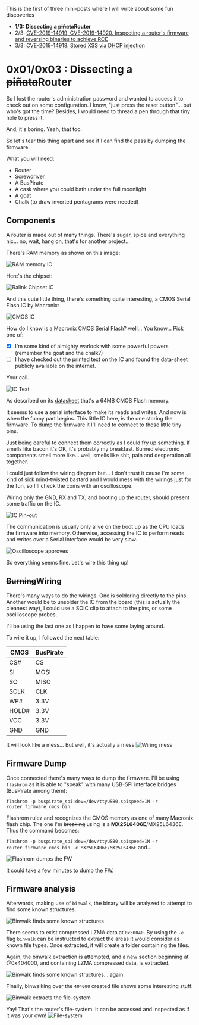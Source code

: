 

This is the first of three mini-posts where I will write about some fun discoveries

- **1/3: Dissecting a ~~piñata~~Router**
- 2/3: [CVE-2019-14919, CVE-2019-14920. Inspecting a router's firmware and reversing binaries to achieve RCE](https://github.com/MarioBartolome/blob/master/HW-Hacking/Firmware-Inspection.md)
- 3/3: [CVE-2019-14918. Stored XSS via DHCP injection](https://github.com/MarioBartolome/blob/master/XSS-Injection-via-DHCP-requests.md)

# 0x01/0x03 : Dissecting a ~~piñata~~Router

So I lost the router's administration password and wanted to access it to check out on some configuration. I know, "just press the reset button"... but who's got the time? Besides, I would need to thread a pen through that tiny hole to press it. 

And, it's boring. Yeah, that too. 

So let's tear this thing apart and see if I can find the pass by dumping the firmware.

What you will need: 

- Router
- Screwdriver
- A BusPirate
- A cask where you could bath under the full moonlight
- A goat
- Chalk (to draw inverted pentagrams were needed)

## Components

A router is made out of many things. There's sugar, spice and everything nic... no, wait, hang on, that's for another project...

There's RAM memory as shown on this image: 

![RAM memory IC](https://user-images.githubusercontent.com/23175380/64636572-412cf800-d402-11e9-9355-6eacf4527eac.jpg)

Here's the chipset:

![Ralink Chipset IC](https://user-images.githubusercontent.com/23175380/64636689-818c7600-d402-11e9-8906-a5fd4576e710.jpg)

And this cute little thing, there's something quite interesting, a CMOS Serial Flash IC by Macronix:

![CMOS IC](https://user-images.githubusercontent.com/23175380/64636730-9f59db00-d402-11e9-9029-17b8acd3c787.jpg)

How do I know is a Macronix CMOS Serial Flash? well... You know... Pick one of:

- [x] I'm some kind of almighty warlock with some powerful powers (remember the goat and the chalk?)  
- [ ] I have checked out the printed text on the IC and found the data-sheet publicly available on the internet.

Your call.

![IC Text](https://user-images.githubusercontent.com/23175380/64925597-7450fc00-d7f3-11e9-83c7-0ee642db4f66.jpg)

As described on its [datasheet](https://www.macronix.com/Lists/Datasheet/Attachments/7370/MX25L6406E,%203V,%2064Mb,%20v1.9.pdf) that's a 64MB CMOS Flash memory. 

It seems to use a serial interface to make its reads and writes. And now is when the funny part begins. This little IC here, is the one storing the firmware. To dump the firmware it I'll need to connect to those little tiny pins. 

Just being careful to connect them correctly as I could fry up something. If smells like bacon it's OK, it's probably my breakfast. Burned electronic components smell more like... well, smells like shit, pain and desperation all together. 

I could just follow the wiring diagram but... I don't trust it cause I'm some kind of sick mind-twisted bastard and I would mess with the wirings just for the fun, so I'll check the coms with an oscilloscope. 

Wiring only the GND, RX and TX, and booting up the router, should present some traffic on the IC.

![IC Pin-out](https://user-images.githubusercontent.com/23175380/64925808-3bfeed00-d7f6-11e9-948c-002347b0c41c.png)

The communication is usually only alive on the boot up as the CPU loads the firmware into memory. Otherwise, accessing the IC to perform reads and writes over a Serial interface would be very slow.

![Oscilloscope approves](https://user-images.githubusercontent.com/23175380/64636753-aaad0680-d402-11e9-93ff-1660895a8956.jpg)

So everything seems fine. Let's wire this thing up!

## ~~Burning~~Wiring

There's many ways to do the wirings. One is soldering directly to the pins. Another would be to unsolder the IC from the board (this is actually the cleanest way), I could use a SOIC clip to attach to the pins, or some oscilloscope probes. 

I'll be using the last one as I happen to have some laying around. 

To wire it up, I followed the next table:

| CMOS  | BusPirate |
|-------|-----------|
| CS#   | CS        |
| SI    | MOSI      |
| SO    | MISO      |
| SCLK  | CLK       |
| WP#   | 3.3V      |
| HOLD# | 3.3V      |
| VCC   | 3.3V      |
| GND   | GND       |

It will look like a mess... But well, it's actually a mess
![Wiring mess](https://user-images.githubusercontent.com/23175380/64636803-c1ebf400-d402-11e9-9b94-082d0b421f4d.jpg)

## Firmware Dump

Once connected there's many ways to dump the firmware. I'll be using ```flashrom``` as it is able to "speak" with many USB-SPI interface bridges (BusPirate among them):

```flashrom -p buspirate_spi:dev=/dev/ttyUSB0,spispeed=1M -r router_firmware_cmos.bin```

Flashrom rulez and recognizes the CMOS memory as one of many Macronix flash chip. The one I'm ~~breaking~~ using is a **MX25L6406E**/MX25L6436E. Thus the command becomes:

```flashrom -p buspirate_spi:dev=/dev/ttyUSB0,spispeed=1M -r router_firmware_cmos.bin -c MX25L6406E/MX25L6436E``` and...

![Flashrom dumps the FW](https://user-images.githubusercontent.com/23175380/64639233-bb13b000-d407-11e9-83b3-63658904bad5.png)

It could take a few minutes to dump the FW.

## Firmware analysis 

Afterwards, making use of ```binwalk```, the binary will be analyzed to attempt to find some known structures.

![Binwalk finds some known structures](https://user-images.githubusercontent.com/23175380/64637208-9b7a8880-d403-11e9-8b94-30f1da1c4f9b.png)

There seems to exist compressed LZMA data at `0x50040`. By using the ```-e ``` flag ```binwalk``` can be instructed to extract the areas it would consider as known file types. 
Once extracted, it will create a folder containing the files.

Again, the binwalk extraction is attempted, and a new section beginning at @0x404000, and containing LZMA compressed data, is extracted.

![Binwalk finds some known structures... again](https://user-images.githubusercontent.com/23175380/64637226-a7664a80-d403-11e9-9a3c-791127ef15c3.png)


Finally, binwalking over the ```404000``` created file shows some interesting stuff: 

![Binwalk extracts the file-system](https://user-images.githubusercontent.com/23175380/64637279-bcdb7480-d403-11e9-9adb-2cccdf99a370.png)


Yay! That's the router's file-system. It can be accessed and inspected as if it was your own! 
![File-system](https://user-images.githubusercontent.com/23175380/64637318-cf55ae00-d403-11e9-9983-2f98dc722228.png)







